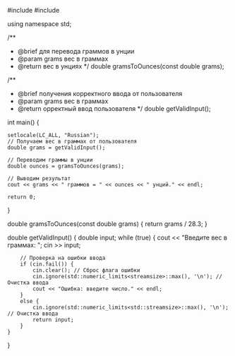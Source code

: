 #include <iostream>
#include <limits>

using namespace std;

/**
 * @brief  для перевода граммов в унции
 * @param grams вес в граммах
 * @return вес в унциях
 */
double gramsToOunces(const double grams);

/**
 * @brief  получения корректного ввода от пользователя
 * @param grams вес в граммах
 * @return орректный ввод пользователя
 */
double getValidInput();

int main() {

    setlocale(LC_ALL, "Russian");
    // Получаем вес в граммах от пользователя
    double grams = getValidInput();

    // Переводим граммы в унции
    double ounces = gramsToOunces(grams);

    // Выводим результат
    cout << grams << " граммов = " << ounces << " унций." << endl;

    return 0;
}

double gramsToOunces(const double grams)
{
    return grams / 28.3;
}

double getValidInput() {
    double input;
    while (true) {
        cout << "Введите вес в граммах: ";
        cin >> input;

        // Проверка на ошибки ввода
        if (cin.fail()) {
            cin.clear(); // Сброс флага ошибки
            cin.ignore(std::numeric_limits<streamsize>::max(), '\n'); // Очистка ввода
            cout << "Ошибка: введите число." << endl;
        }
        else {
            cin.ignore(std::numeric_limits<std::streamsize>::max(), '\n'); // Очистка ввода
            return input;
        }
    }
}
